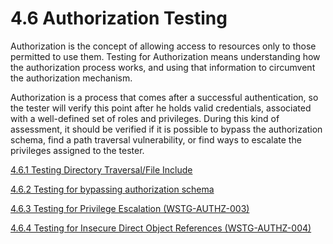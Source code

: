 # 4.6 Authorization Testing

Authorization is the concept of allowing access to resources only to those permitted to use them. Testing for Authorization means understanding how the authorization process works, and using that information to circumvent the authorization mechanism.

Authorization is a process that comes after a successful authentication, so the tester will verify this point after he holds valid credentials, associated with a well-defined set of roles and privileges. During this kind of assessment, it should be verified if it is possible to bypass the authorization schema, find a path traversal vulnerability, or find ways to escalate the privileges assigned to the tester.

[4.6.1 Testing Directory Traversal/File Include](4.6.1_Testing_Directory_Traversal_File_Include.md)

[4.6.2 Testing for bypassing authorization schema](4.6.2_Testing_for_Bypassing_Authorization_Schema.md)

[4.6.3 Testing for Privilege Escalation (WSTG-AUTHZ-003)](4.6.3_Testing_for_Privilege_Escalation_WSTG-AUTHZ-003.md)

[4.6.4 Testing for Insecure Direct Object References (WSTG-AUTHZ-004)](4.6.4_Testing_for_Insecure_Direct_Object_References_WSTG-AUTHZ-004.md)
